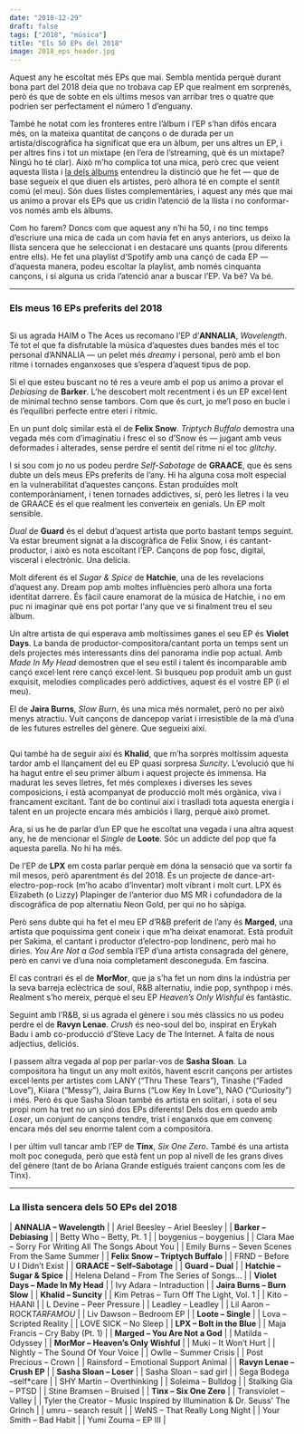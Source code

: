 ```yaml
---
date: "2018-12-29"
draft: false
tags: ["2018", "música"]
title: "Els 50 EPs del 2018"
image: 2018_eps_header.jpg
---
```


Aquest any he escoltat més EPs que mai. Sembla mentida perquè durant bona part del 2018 deia que no trobava cap EP que realment em sorprenés, però és que de sobte en els últims mesos van arribar tres o quatre que podrien ser perfectament el número 1 d’enguany. 

<!-- more -->

També he notat com les fronteres entre l’àlbum i l’EP s’han difós encara més, on la mateixa quantitat de cançons o de durada per un artista/discogràfica ha significat que era un àlbum, per uns altres un EP, i per altres fins i tot un mixtape (en l’era de l’streaming, què és un mixtape? Ningú ho té clar). Això m’ho complica tot una mica, però crec que veient aquesta llista i [la dels àlbums](http://enricllonch.com/blog/albums-2018/) entendreu la distinció que he fet — que de base segueix el que diuen els artistes, però alhora té en compte el sentit comú (el meu). Són dues llistes complementàries, i aquest any més que mai us animo a provar els EPs que us cridin l’atenció de la llista i no conformar-vos només amb els àlbums.

Com ho farem? Doncs com que aquest any n’hi ha 50, i no tinc temps d’escriure una mica de cada un com havia fet en anys anteriors, us deixo la llista sencera que he seleccionat i en destacaré uns quants (prou diferents entre ells). He fet una playlist d’Spotify amb una cançó de cada EP — d’aquesta manera, podeu escoltar la playlist, amb només cinquanta cançons, i si alguna us crida l’atenció anar a buscar l’EP. Va bé? Va bé.

---

### Els meus 16 EPs preferits del 2018

<figure>
	<img src="{{ '/assets/img/2018/2018_eps_01.jpg' | prepend: site.baseurl }}" alt=""> 
</figure>

Si us agrada HAIM o The Aces us recomano l’EP d’**ANNALIA**, *Wavelength*. Té tot el que fa disfrutable la música d’aquestes dues bandes més el toc personal d’ANNALIA — un pelet més *dreamy* i personal, però amb el bon ritme i tornades enganxoses que s’espera d’aquest tipus de pop. 

Si el que esteu buscant no té res a veure amb el pop us animo a provar el *Debiasing* de **Barker**. L’he descobert molt recentment i és un EP excel·lent de minimal techno sense tambors. Com que és curt, jo me’l poso en bucle i és l’equilibri perfecte entre eteri i rítmic. 

En un punt dolç similar està el de **Felix Snow**. *Triptych Buffalo* demostra una vegada més com d’imaginatiu i fresc el so d’Snow és — jugant amb veus deformades i alterades, sense perdre el sentit del ritme ni el toc *glitchy*. 

I si sou com jo no us podeu perdre *Self-Sabotage* de **GRAACE**, que és sens dubte un dels meus EPs preferits de l’any. Hi ha alguna cosa molt especial en la vulnerabilitat d’aquestes cançons. Estan produïdes molt contemporàniament, i tenen tornades addictives, sí, però les lletres i la veu de GRAACE és el que realment les converteix en genials. Un EP molt sensible.

*Dual* de **Guard** és el debut d’aquest artista que porto bastant temps seguint. Va estar breument signat a la discogràfica de Felix Snow, i és cantant-productor, i això es nota escoltant l’EP. Cançons de pop fosc, digital, visceral i electrònic. Una delícia.

Molt diferent és el *Sugar & Spice* de **Hatchie**, una de les revelacions d’aquest any. Dream pop amb moltes influències però alhora una forta identitat darrere. És fàcil caure enamorat de la música de Hatchie, i no em puc ni imaginar què ens pot portar l‘any que ve si finalment treu el seu àlbum.

Un altre artista de qui esperava amb moltíssimes ganes el seu EP és **Violet Days**. La banda de productor-compositora/cantant porta un temps sent un dels projectes més interessants dins del panorama indie pop actual. Amb *Made In My Head* demostren que el seu estil i talent és incomparable amb cançó excel·lent rere cançó excel·lent. Si busqueu pop produït amb un gust exquisit, melodies complicades però addictives, aquest és el vostre EP (i el meu).

El de **Jaira Burns**, *Slow Burn*, és una mica més normalet, però no per això menys atractiu. Vuit cançons de dancepop variat i irresistible de la mà d’una de les futures estrelles del gènere. Que segueixi així.

<figure>
	<img src="{{ '/assets/img/2018/2018_eps_02.jpg' | prepend: site.baseurl }}" alt=""> 
</figure>

Qui també ha de seguir així és **Khalid**, que m’ha sorprès moltíssim aquesta tardor amb el llançament del eu EP quasi sorpresa *Suncity*. L’evolució que hi ha hagut entre el seu primer àlbum i aquest projecte és immensa. Ha madurat les seves lletres, fet més complexes i diverses les seves composicions, i està acompanyat de producció molt més orgànica, viva i francament excitant. Tant de bo continuï així i traslladi tota aquesta energia i talent en un projecte encara més ambiciós i llarg, perquè això promet.

Ara, si us he de parlar d’un EP que he escoltat una vegada i una altra aquest any, he de mencionar el *Single* de **Loote**. Sóc un addicte del pop que fa aquesta parella. No hi ha més. 

De l’EP de **LPX** em costa parlar perquè em dóna la sensació que va sortir fa mil mesos, però aparentment és del 2018. És un projecte de dance-art-electro-pop-rock (m’ho acabo d’inventar) molt vibrant i molt curt. LPX és Elizabeth (o Lizzy) Plapinger de l’anterior duo MS MR i cofundadora de la discogràfica de pop alternatiu Neon Gold, per qui no ho sàpiga. 

Però sens dubte qui ha fet el meu EP d’R&B preferit de l’any és **Marged**, una artista que poquíssima gent coneix i que m’ha deixat enamorat. Està produït per Sakima, el cantant i productor d’electro-pop londinenc, però mai ho diries. *You Are Not a God* sembla l’EP d’una artista consagrada del gènere, però en canvi ve d’una noia completament desconeguda. Em fascina.

El cas contrari és el de **MorMor**, que ja s’ha fet un nom dins la indústria per la seva barreja eclèctrica de soul, R&B alternatiu, indie pop, synthpop i més. Realment s’ho mereix, perquè el seu EP *Heaven’s Only Wishful* és fantàstic. 

Seguint amb l’R&B, si us agrada el gènere i sou més clàssics no us podeu perdre el de **Ravyn Lenae**. *Crush* és neo-soul del bo, inspirat en Erykah Badu i amb co-producció d’Steve Lacy de The Internet. A falta de nous adjectius, deliciós.

I passem altra vegada al pop per parlar-vos de **Sasha Sloan**. La compositora ha tingut un any molt exitós, havent escrit cançons per artistes excel·lents per artistes com LANY (“Thru These Tears”), Tinashe (“Faded Love”), Kiiara (“Messy”), Jaira Burns (“Low Key In Love”), NAO (“Curiosity”) i més. Però és que Sasha Sloan també és artista en solitari, i sota el seu propi nom ha tret no un sinó dos EPs diferents! Dels dos em quedo amb *Loser*, un conjunt de cançons tendre, trist i enganxós que em convenç encara més del seu enorme talent com a compositora. 

I per últim vull tancar amb l’EP de **Tinx**, *Six One Zero*. També és una artista molt poc coneguda, però que està fent un pop al nivell de les grans dives del gènere (tant de bo Ariana Grande estigués traient cançons com les de Tinx).

---

### La llista sencera dels 50 EPs del 2018

| **ANNALIA – Wavelength**                                     |
| Ariel Beesley – Ariel Beesley                                |
| **Barker – Debiasing**                                       |
| Betty Who – Betty, Pt. 1                                     |
| boygenius – boygenius                                        |
| Clara Mae – Sorry For Writing All The Songs About You        |
| Emily Burns – Seven Scenes From the Same Summer              |
| **Felix Snow – Triptych Buffalo**                            |
| FRND – Before U I Didn’t Exist                               |
| **GRAACE – Self–Sabotage**                                   |
| **Guard – Dual**                                             |
| **Hatchie – Sugar & Spice**                                  |
| Helena Deland – From The Series of Songs…                    |
| **Violet Days – Made In My Head**                            |
| Ivy Adara – Intraduction                                     |
| **Jaira Burns – Burn Slow**                                  |
| **Khalid – Suncity**                                         |
| Kim Petras – Turn Off The Light, Vol. 1                      |
| Kito – HAANI                                                 |
| L Devine – Peer Pressure                                     |
| Leadley – Leadley                                            |
| Lil Aaron – ROCK$TAR FAMOU$                                  |
| Liv Dawson – Bedroom EP                                      |
| **Loote – Single**                                           |
| Lova – Scripted Reality                                      |
| LOVE SICK – No Sleep                                         |
| **LPX – Bolt in the Blue**                                   |
| Maja Francis – Cry Baby (Pt. 1)                              |
| **Marged – You Are Not a God**                               |
| Matilda – Odyssey                                            |
| **MorMor – Heaven’s Only Wishful**                           |
| Muki – It Won’t Hurt                                         |
| Nightly – The Sound Of Your Voice                            |
| Owlle – Summer Crisis                                        |
| Post Precious – Crown                                        |
| Rainsford – Emotional Support Animal                         |
| **Ravyn Lenae – Crush EP**                                   |
| **Sasha Sloan – Loser**                                      |
| Sasha Sloan – sad girl                                       |
| Sega Bodega –self*care                                       |
| SHY Martin – Overthinking                                    |
| Soleima – Bulldog                                            |
| Stalking Gia – PTSD                                          |
| Stine Bramsen – Bruised                                      |
| **Tinx – Six One Zero**                                      |
| Transviolet – Valley                                         |
| Tyler the Creator – Music Inspired by Illumination & Dr. Seuss' The Grinch |
| umru – search result                                         |
| WeNS – That Really Long Night                                |
| Your Smith – Bad Habit                                       |
| Yumi Zouma – EP III                                          |